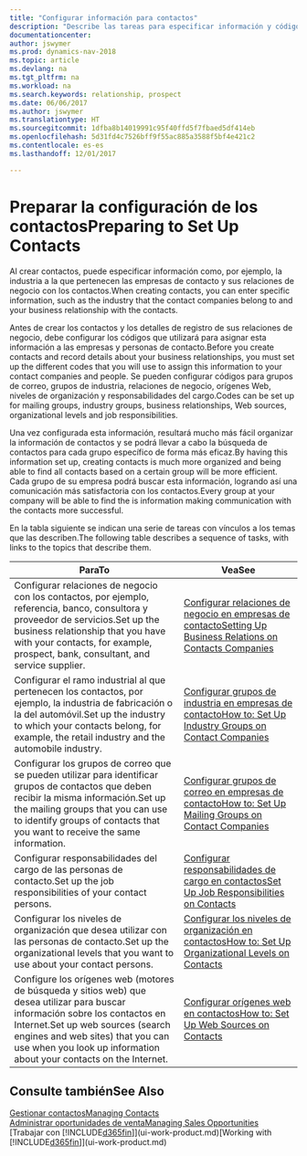 ```yaml
---
title: "Configurar información para contactos"
description: "Describe las tareas para especificar información y códigos, por ejemplo, sobre grupos de industria y relaciones de negocio, antes de configurar los contactos."
documentationcenter: 
author: jswymer
ms.prod: dynamics-nav-2018
ms.topic: article
ms.devlang: na
ms.tgt_pltfrm: na
ms.workload: na
ms.search.keywords: relationship, prospect
ms.date: 06/06/2017
ms.author: jswymer
ms.translationtype: HT
ms.sourcegitcommit: 1dfba8b14019991c95f40ffd5f7fbaed5df414eb
ms.openlocfilehash: 5d31fd4c7526bff9f55ac885a3588f5bf4e421c2
ms.contentlocale: es-es
ms.lasthandoff: 12/01/2017

---
```

# <a name="preparing-to-set-up-contacts"></a><span data-ttu-id="f4254-103">Preparar la configuración de los contactos</span><span class="sxs-lookup"><span data-stu-id="f4254-103">Preparing to Set Up Contacts</span></span>
<span data-ttu-id="f4254-104">Al crear contactos, puede especificar información como, por ejemplo, la industria a la que pertenecen las empresas de contacto y sus relaciones de negocio con los contactos.</span><span class="sxs-lookup"><span data-stu-id="f4254-104">When creating contacts, you can enter specific information, such as the industry that the contact companies belong to and your business relationship with the contacts.</span></span>

<span data-ttu-id="f4254-105">Antes de crear los contactos y los detalles de registro de sus relaciones de negocio, debe configurar los códigos que utilizará para asignar esta información a las empresas y personas de contacto.</span><span class="sxs-lookup"><span data-stu-id="f4254-105">Before you create contacts and record details about your business relationships, you must set up the different codes that you will use to assign this information to your contact companies and people.</span></span> <span data-ttu-id="f4254-106">Se pueden configurar códigos para grupos de correo, grupos de industria, relaciones de negocio, orígenes Web, niveles de organización y responsabilidades del cargo.</span><span class="sxs-lookup"><span data-stu-id="f4254-106">Codes can be set up for mailing groups, industry groups, business relationships, Web sources, organizational levels and job responsibilities.</span></span>

<span data-ttu-id="f4254-107">Una vez configurada esta información, resultará mucho más fácil organizar la información de contactos y se podrá llevar a cabo la búsqueda de contactos para cada grupo específico de forma más eficaz.</span><span class="sxs-lookup"><span data-stu-id="f4254-107">By having this information set up, creating contacts is much more organized and being able to find all contacts based on a certain group will be more efficient.</span></span> <span data-ttu-id="f4254-108">Cada grupo de su empresa podrá buscar esta información, logrando así una comunicación más satisfactoria con los contactos.</span><span class="sxs-lookup"><span data-stu-id="f4254-108">Every group at your company will be able to find the is information making communication with the contacts more successful.</span></span>

<span data-ttu-id="f4254-109">En la tabla siguiente se indican una serie de tareas con vínculos a los temas que las describen.</span><span class="sxs-lookup"><span data-stu-id="f4254-109">The following table describes a sequence of tasks, with links to the topics that describe them.</span></span> 

| <span data-ttu-id="f4254-110">Para</span><span class="sxs-lookup"><span data-stu-id="f4254-110">To</span></span> | <span data-ttu-id="f4254-111">Vea</span><span class="sxs-lookup"><span data-stu-id="f4254-111">See</span></span> |
| --- | --- |
| <span data-ttu-id="f4254-112">Configurar relaciones de negocio con los contactos, por ejemplo, referencia, banco, consultora y proveedor de servicios.</span><span class="sxs-lookup"><span data-stu-id="f4254-112">Set up the business relationship that you have with your contacts, for example, prospect, bank, consultant, and service supplier.</span></span> |[<span data-ttu-id="f4254-113">Configurar relaciones de negocio en empresas de contacto</span><span class="sxs-lookup"><span data-stu-id="f4254-113">Setting Up Business Relations on Contacts Companies</span></span>](marketing-business-relations.md) |
| <span data-ttu-id="f4254-114">Configurar el ramo industrial al que pertenecen los contactos, por ejemplo, la industria de fabricación o la del automóvil.</span><span class="sxs-lookup"><span data-stu-id="f4254-114">Set up the industry to which your contacts belong, for example, the retail industry and the automobile industry.</span></span> |[<span data-ttu-id="f4254-115">Configurar grupos de industria en empresas de contacto</span><span class="sxs-lookup"><span data-stu-id="f4254-115">How to: Set Up Industry Groups on Contact Companies</span></span>](marketing-industry-groups.md) |
| <span data-ttu-id="f4254-116">Configurar los grupos de correo que se pueden utilizar para identificar grupos de contactos que deben recibir la misma información.</span><span class="sxs-lookup"><span data-stu-id="f4254-116">Set up the mailing groups that you can use to identify groups of contacts that you want to receive the same information.</span></span> |[<span data-ttu-id="f4254-117">Configurar grupos de correo en empresas de contacto</span><span class="sxs-lookup"><span data-stu-id="f4254-117">How to: Set Up Mailing Groups on Contact Companies</span></span>](marketing-mailing-groups.md) |
| <span data-ttu-id="f4254-118">Configurar responsabilidades del cargo de las personas de contacto.</span><span class="sxs-lookup"><span data-stu-id="f4254-118">Set up the job responsibilities of your contact persons.</span></span> |[<span data-ttu-id="f4254-119">Configurar responsabilidades de cargo en contactos</span><span class="sxs-lookup"><span data-stu-id="f4254-119">Set Up Job Responsibilities on Contacts</span></span>](marketing-job-responsibilities.md) |
| <span data-ttu-id="f4254-120">Configurar los niveles de organización que desea utilizar con las personas de contacto.</span><span class="sxs-lookup"><span data-stu-id="f4254-120">Set up the organizational levels that you want to use about your contact persons.</span></span> |[<span data-ttu-id="f4254-121">Configurar los niveles de organización en contactos</span><span class="sxs-lookup"><span data-stu-id="f4254-121">How to: Set Up Organizational Levels on Contacts</span></span>](marketing-organizational-levels.md) |
| <span data-ttu-id="f4254-122">Configure los orígenes web (motores de búsqueda y sitios web) que desea utilizar para buscar información sobre los contactos en Internet.</span><span class="sxs-lookup"><span data-stu-id="f4254-122">Set up web sources (search engines and web sites) that you can use when you look up information about your contacts on the Internet.</span></span> |[<span data-ttu-id="f4254-123">Configurar orígenes web en contactos</span><span class="sxs-lookup"><span data-stu-id="f4254-123">How to: Set Up Web Sources on Contacts</span></span>](marketing-web-sources.md) |

## <a name="see-also"></a><span data-ttu-id="f4254-124">Consulte también</span><span class="sxs-lookup"><span data-stu-id="f4254-124">See Also</span></span>
[<span data-ttu-id="f4254-125">Gestionar contactos</span><span class="sxs-lookup"><span data-stu-id="f4254-125">Managing Contacts</span></span>](marketing-contacts.md)  
[<span data-ttu-id="f4254-126">Administrar oportunidades de venta</span><span class="sxs-lookup"><span data-stu-id="f4254-126">Managing Sales Opportunities</span></span>](marketing-manage-sales-opportunities.md)  
<span data-ttu-id="f4254-127">[Trabajar con [!INCLUDE[d365fin](includes/d365fin_md.md)]](ui-work-product.md)</span><span class="sxs-lookup"><span data-stu-id="f4254-127">[Working with [!INCLUDE[d365fin](includes/d365fin_md.md)]](ui-work-product.md)</span></span>

